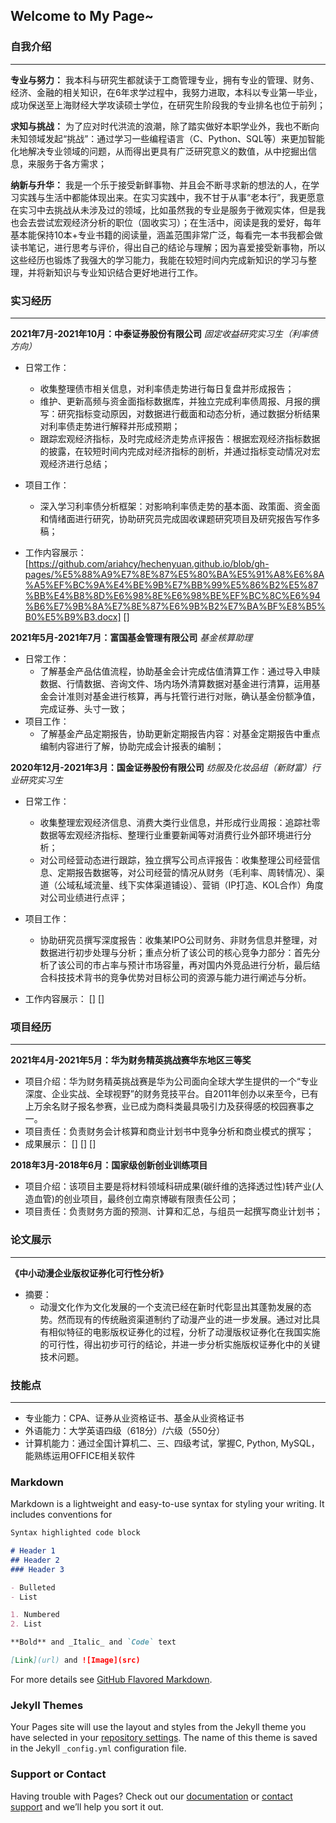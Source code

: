 ## Welcome to My Page~

### 自我介绍
----------------------
**专业与努力：** 我本科与研究生都就读于工商管理专业，拥有专业的管理、财务、经济、金融的相关知识，在6年求学过程中，我努力进取，本科以专业第一毕业，成功保送至上海财经大学攻读硕士学位，在研究生阶段我的专业排名也位于前列；

**求知与挑战：** 为了应对时代洪流的浪潮，除了踏实做好本职学业外，我也不断向未知领域发起“挑战”：通过学习一些编程语言（C、Python、SQL等）来更加智能化地解决专业领域的问题，从而得出更具有广泛研究意义的数值，从中挖掘出信息，来服务于各方需求；

**纳新与升华：** 我是一个乐于接受新鲜事物、并且会不断寻求新的想法的人，在学习实践与生活中都能体现出来。在实习实践中，我不甘于从事“老本行”，我更愿意在实习中去挑战从未涉及过的领域，比如虽然我的专业是服务于微观实体，但是我也会去尝试宏观经济分析的职位（固收实习）；在生活中，阅读是我的爱好，每年基本能保持10本+专业书籍的阅读量，涵盖范围非常广泛，每看完一本书我都会做读书笔记，进行思考与评价，得出自己的结论与理解；因为喜爱接受新事物，所以这些经历也锻炼了我强大的学习能力，我能在较短时间内完成新知识的学习与整理，并将新知识与专业知识结合更好地进行工作。

### 实习经历
-----------------------------
**2021年7月-2021年10月：中泰证券股份有限公司**
_固定收益研究实习生（利率债方向）_
- 日常工作：
  - 收集整理债市相关信息，对利率债走势进行每日复盘并形成报告；
  - 维护、更新高频与资金面指标数据库，并独立完成利率债周报、月报的撰写：研究指标变动原因，对数据进行截面和动态分析，通过数据分析结果对利率债走势进行解释并形成预期； 
  - 跟踪宏观经济指标，及时完成经济走势点评报告：根据宏观经济指标数据的披露，在较短时间内完成对经济指标的剖析，并通过指标变动情况对宏观经济进行总结；
- 项目工作：
  - 深入学习利率债分析框架：对影响利率债走势的基本面、政策面、资金面和情绪面进行研究，协助研究员完成固收课题研究项目及研究报告写作多稿；

- 工作内容展示：
[https://github.com/ariahcy/hechenyuan.github.io/blob/gh-pages/%E5%88%A9%E7%8E%87%E5%80%BA%E5%91%A8%E6%8A%A5%EF%BC%9A%E4%BE%9B%E7%BB%99%E5%86%B2%E5%87%BB%E4%B8%8D%E6%98%8E%E6%98%BE%EF%BC%8C%E6%94%B6%E7%9B%8A%E7%8E%87%E6%9B%B2%E7%BA%BF%E8%B5%B0%E5%B9%B3.docx]
[]


**2021年5月-2021年7月：富国基金管理有限公司**
_基金核算助理_
- 日常工作：
  - 了解基金产品估值流程，协助基金会计完成估值清算工作：通过导入申赎数据、行情数据、咨询文件、场内场外清算数据对基金进行清算，运用基金会计准则对基金进行核算，再与托管行进行对账，确认基金份额净值，完成证券、头寸一致；
- 项目工作：
  - 了解基金产品定期报告，协助更新定期报告内容：对基金定期报告中重点编制内容进行了解，协助完成会计报表的编制；


**2020年12月-2021年3月：国金证券股份有限公司**
_纺服及化妆品组（新财富）行业研究实习生_
- 日常工作：
  - 收集整理宏观经济信息、消费大类行业信息，并形成行业周报：追踪社零数据等宏观经济指标、整理行业重要新闻等对消费行业外部环境进行分析；
  - 对公司经营动态进行跟踪，独立撰写公司点评报告：收集整理公司经营信息、定期报告数据等，对公司经营的情况从财务（毛利率、周转情况）、渠道（公域私域流量、线下实体渠道铺设）、营销（IP打造、KOL合作）角度对公司业绩进行点评；
- 项目工作：
  - 协助研究员撰写深度报告：收集某IPO公司财务、非财务信息并整理，对数据进行初步处理与分析；重点分析了该公司的核心竞争力部分：首先分析了该公司的市占率与预计市场容量，再对国内外竞品进行分析，最后结合科技技术背书的竞争优势对目标公司的资源与能力进行阐述与分析。

- 工作内容展示：
[]
[]

### 项目经历
------------------------
**2021年4月-2021年5月：华为财务精英挑战赛华东地区三等奖**
- 项目介绍：华为财务精英挑战赛是华为公司面向全球大学生提供的一个“专业深度、企业实战、全球视野”的财务竞技平台。自2011年创办以来至今，已有上万余名财子报名参赛，业已成为商科类最具吸引力及获得感的校园赛事之一。
- 项目责任：负责财务会计核算和商业计划书中竞争分析和商业模式的撰写；
- 成果展示：
[]
[]
[]


**2018年3月-2018年6月：国家级创新创业训练项目**
- 项目介绍：该项目主要是将材料领域科研成果(碳纤维的选择透过性)转产业(人造血管)的创业项目，最终创立南京博碳有限责任公司；
- 项目责任：负责财务方面的预测、计算和汇总，与组员一起撰写商业计划书；

### 论文展示
-------------------------------
**《中小动漫企业版权证券化可行性分析》**
- 摘要：
  -  动漫文化作为文化发展的一个支流已经在新时代彰显出其蓬勃发展的态势。然而现有的传统融资渠道制约了动漫产业的进一步发展。通过对比具有相似特征的电影版权证券化的过程，分析了动漫版权证券化在我国实施的可行性，得出初步可行的结论，并进一步分析实施版权证券化中的关键技术问题。


### 技能点
------------------------------
- 专业能力：CPA、证券从业资格证书、基金从业资格证书
- 外语能力：大学英语四级（618分）/六级（550分）
- 计算机能力：通过全国计算机二、三、四级考试，掌握C, Python, MySQL，能熟练运用OFFICE相关软件



### Markdown

Markdown is a lightweight and easy-to-use syntax for styling your writing. It includes conventions for

```markdown
Syntax highlighted code block

# Header 1
## Header 2
### Header 3

- Bulleted
- List

1. Numbered
2. List

**Bold** and _Italic_ and `Code` text

[Link](url) and ![Image](src)
```

For more details see [GitHub Flavored Markdown](https://guides.github.com/features/mastering-markdown/).

### Jekyll Themes

Your Pages site will use the layout and styles from the Jekyll theme you have selected in your [repository settings](https://github.com/ariahcy/hechenyuan.github.io/settings/pages). The name of this theme is saved in the Jekyll `_config.yml` configuration file.

### Support or Contact

Having trouble with Pages? Check out our [documentation](https://docs.github.com/categories/github-pages-basics/) or [contact support](https://support.github.com/contact) and we’ll help you sort it out.
